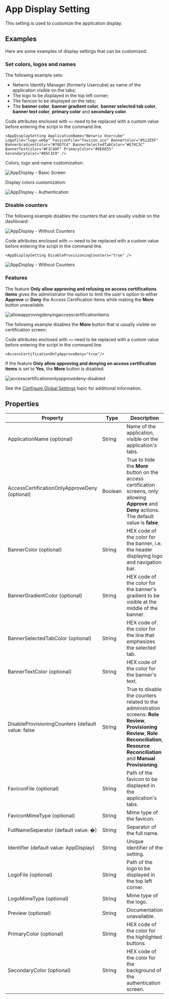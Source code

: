 # App Display Setting

This setting is used to customize the application display.

## Examples

Here are some examples of display settings that can be customized:

### Set colors, logos and names

The following example sets:

- Netwrix Identity Manager (formerly Usercube) as name of the application visible on the tabs;
- The logo to be displayed in the top left corner;
- The favicon to be displayed on the tabs;
- The **banner color**, **banner gradient color**, **banner selected tab color**, **banner text
  color**, **primary color** and **secondary color**.

Code attributes enclosed with `<>` need to be replaced with a custom value before entering the
script in the command line.

```
<AppDisplaySetting ApplicationName="Netwrix Usercube" LogoFile="logo.webp" FaviconFile="favicon.ico" BannerColor="#512E5F" BannerGradientColor="#76D7C4" BannerSelectedTabColor="#E74C3C" BannerTextColor="#F1C40F" PrimaryColor="#0E6655" SecondaryColor="#85C1E9" />
```

Colors, logo and name customization:

![AppDisplay - Basic Screen](/img/product_docs/identitymanager/identitymanager/integration-guide/toolkit/xml-configuration/metadata/settings/appdisplaysetting/appdisplaysetting_screen2_v603.webp)

Display colors customization:

![AppDisplay - Authentication](/img/product_docs/identitymanager/identitymanager/integration-guide/toolkit/xml-configuration/metadata/settings/appdisplaysetting/appdisplaysetting_screen1_v603.webp)

### Disable counters

The following example disables the counters that are usually visible on the dashboard:

![AppDisplay - Without Counters](/img/product_docs/identitymanager/identitymanager/integration-guide/toolkit/xml-configuration/metadata/settings/appdisplaysetting/appdisplaysetting_counters_v603.webp)

Code attributes enclosed with `<>` need to be replaced with a custom value before entering the
script in the command line.

```
<AppDisplaySetting DisableProvisioningCounters="true" />
```

![AppDisplay - Without Counters](/img/product_docs/identitymanager/identitymanager/integration-guide/toolkit/xml-configuration/metadata/settings/appdisplaysetting/appdisplaysetting_nocounters_v603.webp)

### Features

The feature **Only allow approving and refusing on access certifications items** gives the
administrator the option to limit the user's option to either **Approve** or **Deny** the Access
Certification items while making the **More** button unavailable.

![allowapprovingdenyingaccesscertificationitems](/img/product_docs/identitymanager/identitymanager/user-guide/set-up/configure-global-settings/allowapprovingdenyingaccesscertificationitems.webp)

The following example disables the **More** button that is usually visible on certification screen:

Code attributes enclosed with `<>` need to be replaced with a custom value before entering the
script in the command line.

```
<AccessCertificationOnlyApproveDeny="true"/> 
```

If the feature **Only allow approving and denying on access certification items** is set to **Yes**,
the **More** button is disabled.

![accesscertificationonlyapprovedeny-disabled](/img/product_docs/identitymanager/identitymanager/user-guide/set-up/configure-global-settings/accesscertificationonlyapprovedeny-disabled.webp)

See the
[Configure Global Settings](/docs/identitymanager/saas/identitymanager/user-guide/set-up/configure-global-settings/index.md)
topic for additional information.

## Properties

| Property                                          | Type    | Description                                                                                                                                                                                     |
| ------------------------------------------------- | ------- | ----------------------------------------------------------------------------------------------------------------------------------------------------------------------------------------------- |
| ApplicationName (optional)                        | String  | Name of the application, visible on the application's tabs.                                                                                                                                     |
| AccessCertificationOnlyApproveDeny (optional)     | Boolean | True to hide the **More** button on the access certification screens, only allowing **Approve** and **Deny** actions. The default value is **false**.                                           |
| BannerColor (optional)                            | String  | HEX code of the color for the banner, i.e. the header displaying logo and navigation bar.                                                                                                       |
| BannerGradientColor (optional)                    | String  | HEX code of the color for the banner's gradient to be visible at the middle of the banner.                                                                                                      |
| BannerSelectedTabColor (optional)                 | String  | HEX code of the color for the line that emphasizes the selected tab.                                                                                                                            |
| BannerTextColor (optional)                        | String  | HEX code of the color for the banner's text.                                                                                                                                                    |
| DisableProvisioningCounters (default value: false | String  | True to disable the counters related to the administration screens: **Role Review**, **Provisioning Review**, **Role Reconciliation**, **Resource Reconciliation** and **Manual Provisioning**. |
| FaviconFile (optional)                            | String  | Path of the favicon to be displayed in the application's tabs.                                                                                                                                  |
| FaviconMimeType (optional)                        | String  | Mime type of the favicon.                                                                                                                                                                       |
| FullNameSeparator (default value: �)              | String  | Separator of the full name.                                                                                                                                                                     |
| Identifier (default value: AppDisplay)            | String  | Unique identifier of the setting.                                                                                                                                                               |
| LogoFile (optional)                               | String  | Path of the logo to be displayed in the top left corner.                                                                                                                                        |
| LogoMimeType (optional)                           | String  | Mime type of the logo.                                                                                                                                                                          |
| Preview (optional)                                | String  | Documentation unavailable.                                                                                                                                                                      |
| PrimaryColor (optional)                           | String  | HEX code of the color for the highlighted buttons.                                                                                                                                              |
| SecondaryColor (optional)                         | String  | HEX code of the color for the background of the authentication screen.                                                                                                                          |
